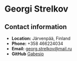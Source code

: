 # Georgi Strelkov
## Contact information
- **Location:** Järvenpää, Finland
- **Phone:** +358 466224034
- **Email:** georg.strelkov@mail.ru
- **GitHub** [Gabesio](https://github.com/Gabesio)